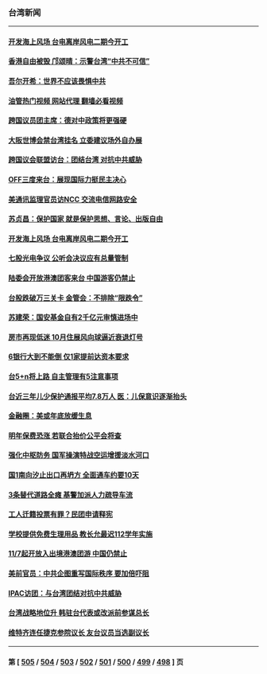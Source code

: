 ### 台湾新闻
---
#### [开发海上风场 台电离岸风电二期今开工](../../pages/ncid1349361/n13858743.md?11040045) 
#### [香港自由被毁 邝颂晴：示警台湾“中共不可信”](../../pages/ncid1349361/n13858632.md?11040045) 
#### [吾尔开希：世界不应该畏惧中共](../../pages/ncid1349361/n13858709.md?11040045) 
#### [油管热门视频 网站代理 翻墙必看视频](http://132.145.103.77:81/youtube.html?11040045)
#### [跨国议员团主席：德对中政策将更强硬](../../pages/ncid1349361/n13858668.md?11040045) 
#### [大阪世博会禁台湾挂名 立委建议场外自办展](../../pages/ncid1349361/n13858839.md?11040045) 
#### [跨国议会联盟访台：团结台湾 对抗中共威胁](../../pages/ncid1349361/n13858593.md?11040045) 
#### [OFF三度来台：展现国际力挺民主决心](../../pages/ncid1349361/n13858832.md?11040045) 
#### [美通讯监理官员访NCC 交流电信网路安全](../../pages/ncid1349361/n13858844.md?11040045) 
#### [苏贞昌：保护国家 就是保护思想、言论、出版自由](../../pages/ncid1349361/n13858740.md?11040045) 
#### [开发海上风场 台电离岸风电二期今开工](../../pages/ncid1349361/n13858703.md?11040045) 
#### [七股光电争议 公听会决议应有总量管制](../../pages/ncid1349361/n13858764.md?11040045) 
#### [陆委会开放港澳团客来台 中国游客仍禁止](../../pages/ncid1349361/n13858763.md?11040045) 
#### [台股跌破万三关卡 金管会：不排除“限跌令”](../../pages/ncid1349361/n13858812.md?11040045) 
#### [苏建荣：国安基金自有2千亿元审慎进场中](../../pages/ncid1349361/n13858810.md?11040045) 
#### [房市再现低迷 10月住展风向球逼近衰退灯号](../../pages/ncid1349361/n13858809.md?11040045) 
#### [6银行大到不能倒 仅1家提前达资本要求](../../pages/ncid1349361/n13858808.md?11040045) 
#### [台5+n将上路 自主管理有5注意事项](../../pages/ncid1349361/n13858767.md?11040045) 
#### [台近三年儿少保护通报平均7.8万人 医：儿保意识逐渐抬头](../../pages/ncid1349361/n13858773.md?11040045) 
#### [金融圈：美或年底放缓生息](../../pages/ncid1349361/n13858806.md?11040045) 
#### [明年保费恐涨 若联合抬价公平会将查](../../pages/ncid1349361/n13858813.md?11040045) 
#### [强化中枢防务 国军操演特战空运增援淡水河口](../../pages/ncid1349361/n13858774.md?11040045) 
#### [国1南向汐止出口再坍方 全面通车约要10天](../../pages/ncid1349361/n13858776.md?11040045) 
#### [3条替代道路全瘫 基警加派人力疏导车流](../../pages/ncid1349361/n13858771.md?11040045) 
#### [工人迁籍投票有罪？民团申请释宪](../../pages/ncid1349361/n13858770.md?11040045) 
#### [学校提供免费生理用品 教长允最迟112学年实施](../../pages/ncid1349361/n13858769.md?11040045) 
#### [11/7起开放入出境港澳团游 中国仍禁止](../../pages/ncid1349361/n13858688.md?11040045) 
#### [美前官员：中共企图重写国际秩序 要加倍吓阻](../../pages/ncid1349361/n13858655.md?11040045) 
#### [IPAC访团：与台湾团结对抗中共威胁](../../pages/ncid1349361/n13858618.md?11040045) 
#### [台湾战略地位升 韩驻台代表或改派前参谋总长](../../pages/ncid1349361/n13858456.md?11040045) 
#### [维特齐连任捷克参院议长 友台议员当选副议长](../../pages/ncid1349361/n13858332.md?11040045) 

---
#### 第 [ [505](./505.md?11040045) / [504](./504.md?11040045) / [503](./503.md?11040045) / [502](./502.md?11040045) / [501](./501.md?11040045) / [500](./500.md?11040045) / [499](./499.md?11040045) / [498](./498.md?11040045) ] 页
